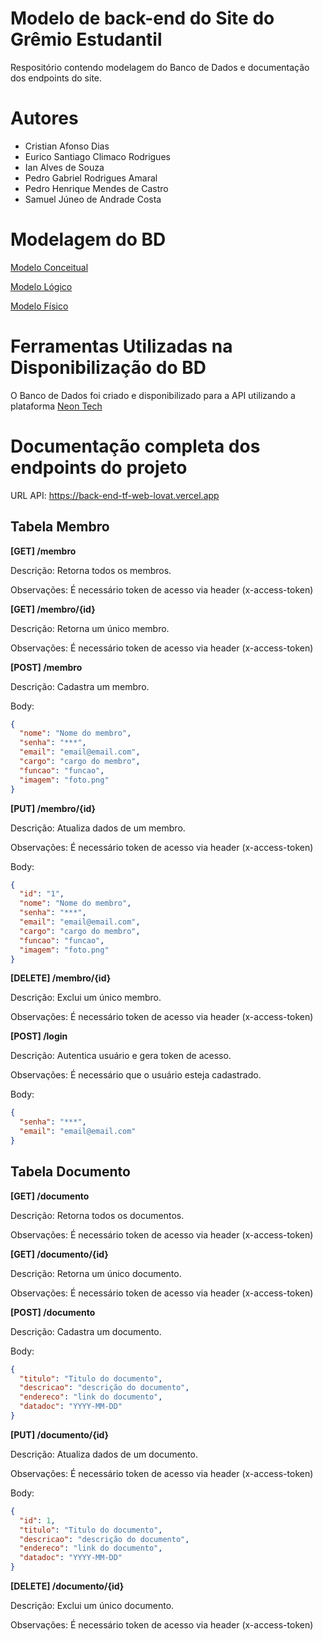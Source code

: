 # Modelo de back-end do Site do Grêmio Estudantil
Respositório contendo modelagem do Banco de Dados e documentação dos endpoints do site.
# Autores
- Cristian Afonso Dias 
- Eurico Santiago Climaco Rodrigues 
- Ian Alves de Souza
- Pedro Gabriel Rodrigues Amaral
- Pedro Henrique Mendes de Castro
- Samuel Júneo de Andrade Costa

# Modelagem do BD

<a href='img src="/bd/CONCEITUAL.png'>Modelo Conceitual</a>

<a href='img src="/bd/logico.png'>Modelo Lógico</a>

<a href='/bd/DDL.sql'>Modelo Físico</a>

# Ferramentas Utilizadas na Disponibilização do BD
O Banco de Dados foi criado e disponibilizado para a API utilizando a plataforma <a href='https://neon.tech/'>Neon Tech</a> 

# Documentação completa dos endpoints do projeto

URL API: <a href='https://back-end-tf-web-lovat.vercel.app'>https://back-end-tf-web-lovat.vercel.app</a>
## Tabela Membro

**[GET] /membro**

Descrição: Retorna todos os membros.

Observações: É necessário token de acesso via header (x-access-token)

**[GET] /membro/{id}**

Descrição: Retorna um único membro.

Observações: É necessário token de acesso via header (x-access-token)

**[POST] /membro**

Descrição: Cadastra um membro.

Body:
```json
{
  "nome": "Nome do membro",
  "senha": "***",
  "email": "email@email.com",
  "cargo": "cargo do membro",
  "funcao": "funcao",
  "imagem": "foto.png"
}
```

**[PUT] /membro/{id}**

Descrição: Atualiza dados de um membro.

Observações: É necessário token de acesso via header (x-access-token)

Body:
```json
{
  "id": "1",
  "nome": "Nome do membro",
  "senha": "***",
  "email": "email@email.com",
  "cargo": "cargo do membro",
  "funcao": "funcao",
  "imagem": "foto.png"
}
```
**[DELETE] /membro/{id}**

Descrição: Exclui um único membro.

Observações: É necessário token de acesso via header (x-access-token)

**[POST] /login**

Descrição: Autentica usuário e gera token de acesso.

Observações: É necessário que o usuário esteja cadastrado.

Body:
```json
{
  "senha": "***",
  "email": "email@email.com"
}
```
## Tabela Documento
**[GET] /documento**

Descrição: Retorna todos os documentos.

Observações: É necessário token de acesso via header (x-access-token)

**[GET] /documento/{id}**

Descrição: Retorna um único documento.

Observações: É necessário token de acesso via header (x-access-token)

**[POST] /documento**

Descrição: Cadastra um documento.

Body:
```json
{
  "titulo": "Titulo do documento",
  "descricao": "descrição do documento",
  "endereco": "link do documento",
  "datadoc": "YYYY-MM-DD"
}
```

**[PUT] /documento/{id}**

Descrição: Atualiza dados de um documento.

Observações: É necessário token de acesso via header (x-access-token)

Body:
```json
{
  "id": 1,
  "titulo": "Titulo do documento",
  "descricao": "descrição do documento",
  "endereco": "link do documento",
  "datadoc": "YYYY-MM-DD"
}
```
**[DELETE] /documento/{id}**

Descrição: Exclui um único documento.

Observações: É necessário token de acesso via header (x-access-token)




